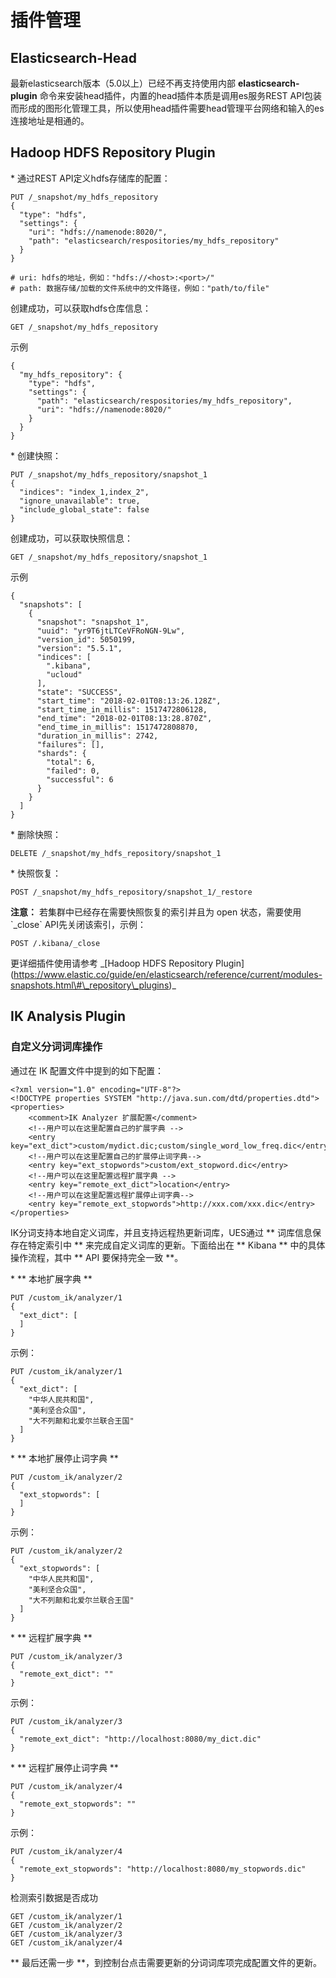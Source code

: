 # 插件管理

## Elasticsearch-Head

最新elasticsearch版本（5.0以上）已经不再支持使用内部 **elasticsearch-plugin**
命令来安装head插件，内置的head插件本质是调用es服务REST
API包装而形成的图形化管理工具，所以使用head插件需要head管理平台网络和输入的es连接地址是相通的。

## Hadoop HDFS Repository Plugin

\* 通过REST API定义hdfs存储库的配置：

```
PUT /_snapshot/my_hdfs_repository
{
  "type": "hdfs",
  "settings": {
    "uri": "hdfs://namenode:8020/",
    "path": "elasticsearch/respositories/my_hdfs_repository"
  }
}

# uri: hdfs的地址，例如："hdfs://<host>:<port>/"
# path: 数据存储/加载的文件系统中的文件路径，例如："path/to/file"
```

创建成功，可以获取hdfs仓库信息：

```
GET /_snapshot/my_hdfs_repository
```

示例

    {
      "my_hdfs_repository": {
        "type": "hdfs",
        "settings": {
          "path": "elasticsearch/respositories/my_hdfs_repository",
          "uri": "hdfs://namenode:8020/"
        }
      }
    }

\* 创建快照：

```
PUT /_snapshot/my_hdfs_repository/snapshot_1
{
  "indices": "index_1,index_2",
  "ignore_unavailable": true,
  "include_global_state": false
}
```

创建成功，可以获取快照信息：

```
GET /_snapshot/my_hdfs_repository/snapshot_1
```

示例

    {
      "snapshots": [
        {
          "snapshot": "snapshot_1",
          "uuid": "yr9T6jtLTCeVFRoNGN-9Lw",
          "version_id": 5050199,
          "version": "5.5.1",
          "indices": [
            ".kibana",
            "ucloud"
          ],
          "state": "SUCCESS",
          "start_time": "2018-02-01T08:13:26.128Z",
          "start_time_in_millis": 1517472806128,
          "end_time": "2018-02-01T08:13:28.870Z",
          "end_time_in_millis": 1517472808870,
          "duration_in_millis": 2742,
          "failures": [],
          "shards": {
            "total": 6,
            "failed": 0,
            "successful": 6
          }
        }
      ]
    }

\* 删除快照：

```
DELETE /_snapshot/my_hdfs_repository/snapshot_1
```

\* 快照恢复：

```
POST /_snapshot/my_hdfs_repository/snapshot_1/_restore
```

**注意：** 若集群中已经存在需要快照恢复的索引并且为 open 状态，需要使用 \`\_close\` API先关闭该索引，示例：

```
POST /.kibana/_close
```

更详细插件使用请参考 \_\[Hadoop HDFS Repository
Plugin\](https://www.elastic.co/guide/en/elasticsearch/reference/current/modules-snapshots.html\#\_repository\_plugins)\_

## IK Analysis Plugin

### 自定义分词词库操作

通过在 IK 配置文件中提到的如下配置：

```
<?xml version="1.0" encoding="UTF-8"?>
<!DOCTYPE properties SYSTEM "http://java.sun.com/dtd/properties.dtd">
<properties>
    <comment>IK Analyzer 扩展配置</comment>
    <!--用户可以在这里配置自己的扩展字典 -->
    <entry key="ext_dict">custom/mydict.dic;custom/single_word_low_freq.dic</entry>
    <!--用户可以在这里配置自己的扩展停止词字典-->
    <entry key="ext_stopwords">custom/ext_stopword.dic</entry>
    <!--用户可以在这里配置远程扩展字典 -->
    <entry key="remote_ext_dict">location</entry>
    <!--用户可以在这里配置远程扩展停止词字典-->
    <entry key="remote_ext_stopwords">http://xxx.com/xxx.dic</entry>
</properties>
```

IK分词支持本地自定义词库，并且支持远程热更新词库，UES通过 \*\* 词库信息保存在特定索引中 \*\* 来完成自定义词库的更新。下面给出在
\*\* Kibana \*\* 中的具体操作流程，其中 \*\* API 要保持完全一致 \*\*。

\* \*\* 本地扩展字典 \*\*

```
PUT /custom_ik/analyzer/1
{
  "ext_dict": [
  ]
}
```

示例：

```
PUT /custom_ik/analyzer/1
{
  "ext_dict": [
    "中华人民共和国",
    "美利坚合众国",
    "大不列颠和北爱尔兰联合王国"
  ]
}
```

\* \*\* 本地扩展停止词字典 \*\*

```
PUT /custom_ik/analyzer/2
{
  "ext_stopwords": [
  ]
}
```

示例：

```
PUT /custom_ik/analyzer/2
{
  "ext_stopwords": [
    "中华人民共和国",
    "美利坚合众国",
    "大不列颠和北爱尔兰联合王国"
  ]
}
```

\* \*\* 远程扩展字典 \*\*

```
PUT /custom_ik/analyzer/3
{
  "remote_ext_dict": ""
}
```

示例：

```
PUT /custom_ik/analyzer/3
{
  "remote_ext_dict": "http://localhost:8080/my_dict.dic"
}
```

\* \*\* 远程扩展停止词字典 \*\*

```
PUT /custom_ik/analyzer/4
{
  "remote_ext_stopwords": ""
}
```

示例：

```
PUT /custom_ik/analyzer/4
{
  "remote_ext_stopwords": "http://localhost:8080/my_stopwords.dic"
}
```

检测索引数据是否成功

```
GET /custom_ik/analyzer/1
GET /custom_ik/analyzer/2
GET /custom_ik/analyzer/3
GET /custom_ik/analyzer/4
```

\*\* 最后还需一步 \*\*，到控制台点击需要更新的分词词库项完成配置文件的更新。